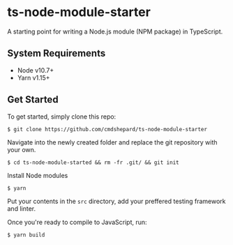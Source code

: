 # ts-node-module-starter
A starting point for writing a Node.js module (NPM package) in TypeScript.

## System Requirements
- Node v10.7+
- Yarn v1.15+

## Get Started
To get started, simply clone this repo:
```
$ git clone https://github.com/cmdshepard/ts-node-module-starter
```

Navigate into the newly created folder and replace the git repository with your own.
```
$ cd ts-node-module-started && rm -fr .git/ && git init
```

Install Node modules
```
$ yarn
```

Put your contents in the `src` directory, add your preffered testing framework and linter.

Once you're ready to compile to JavaScript, run:
```
$ yarn build
```
